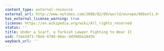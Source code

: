 ```yaml
---
content_type: external-resource
external_url: http://www.nytimes.com/2008/02/09/world/europe/09benli.html?_r=1&scp=1&sq=%93Under+a+Scarf,&st=nyt&gwh=16C93FA421525231A01D9EDAFDD4E079
has_external_license_warning: true
license: https://en.wikipedia.org/wiki/All_rights_reserved
status: ''
title: Under a Scarf, a Turkish Lawyer Fighting to Wear It
uid: f2ee2471-78e6-4794-98ac-dd398ba1845b
wayback_url: ''
---
```

